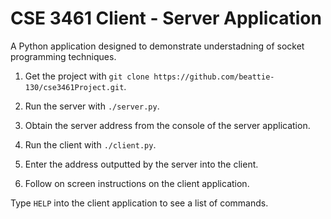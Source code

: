 # CSE 3461 Client - Server Application

A Python application designed to demonstrate understadning of socket programming techniques.

1. Get the project with `git clone https://github.com/beattie-130/cse3461Project.git`.

2. Run the server with `./server.py`.

3. Obtain the server address from the console of the server application.

4. Run the client  with `./client.py`.

5. Enter the address outputted by the server into the client.

6. Follow on screen instructions on the client application.

Type `HELP` into the client application to see a list of commands.
